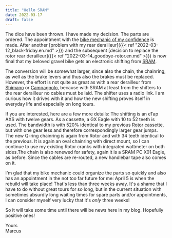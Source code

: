 ```yaml
---
title: "Hello SRAM"
date: 2022-03-17
draft: false
---
```


The dice have been thrown. I have made my decision. The parts are ordered. The appointment with the [bike mechanic of my confidence](https://www.backyard.ch/) is made. After another [problem with my rear derailleur]({{< ref "2022-03-12_black-friday.en.md" >}}) and the subsequent [decision to replace the rotor rear derailleur]({{< ref "2022-03-14_goodbye-rotor.en.md" >}}) is now final that my beloved gravel bike gets an electronic shifting from [SRAM](https://www.sram.com/).

The conversion will be somewhat larger, since also the chain, the chainring, as well as the brake levers and thus also the brakes must be replaced. However, the effort is not quite as great as with a rear derailleur from [Shimano](https://www.shimano.com/) or [Campagnolo](https://www.campagnolo.com/), because with SRAM at least from the shifters to the rear derailleur no cables must be laid. The shifter uses a radio link. I am curious how it drives with it and how the new shifting proves itself in everyday life and especially on long tours.

If you are interested, here are a few more details: The shifting is an eTap AXS with twelve gears. As a cassette, a GX Eagle with 10 to 52 teeth is used. The bandwidth is with 520% identical to my previous [Rotor](https://rotorbike.com/) cassette, but with one gear less and therefore correspondingly larger gear jumps. The new Q-ring chainring is again from Rotor and with 34 teeth identical to the previous. It is again an oval chainring with direct mount, so I can continue to use my existing Rotor cranks with integrated wattmeter on both sides.The chain is also renewed for safety, again it is a SRAM PC X01 Eagle, as before. Since the cables are re-routed, a new handlebar tape also comes on it.

I'm glad that my bike mechanic could organize the parts so quickly and also has an appointment in the not too far future for me: April 5 is when the rebuild will take place! That's less than three weeks away. It's a shame that I have to do without great tours for so long, but in the current situation with sometimes absurdly long waiting times for spare parts and/or appointments, I can consider myself very lucky that it's *only* three weeks!

So it will take some time until there will be news here in my blog. Hopefully positive ones!

Yours  
Marcus
